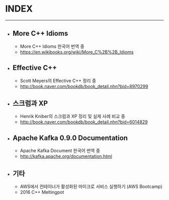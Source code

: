 # INDEX

---
- ## More C++ Idioms
  - More C++ Idioms 한국어 번역 중
  - https://en.wikibooks.org/wiki/More_C%2B%2B_Idioms

- ## Effective C++
  - Scott Meyers의 Effective C++ 정리 중
  - http://book.naver.com/bookdb/book_detail.nhn?bid=8970299

- ## 스크럼과 XP
  - Henrik Kniber의 스크럼과 XP 정리 및 실제 사례 비교 중
  - http://book.naver.com/bookdb/book_detail.nhn?bid=6014829

- ## Apache Kafka 0.9.0 Documentation
  - Apache Kafka Document 한국어 번역 중
  - http://kafka.apache.org/documentation.html

- ## 기타
  - AWS에서 컨테이너가 활성화된 마이크로 서비스 실행하기 (AWS Bootcamp)
  - 2016 C++ Meltingpot

